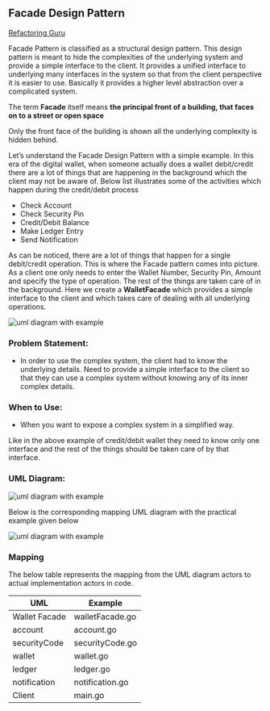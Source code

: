 ## Facade Design Pattern

[Refactoring Guru](https://refactoring.guru/design-patterns/facade)

Facade Pattern is classified as a structural design pattern. This design pattern is meant to hide the complexities of the underlying system and provide a simple interface to the client. It provides a unified interface to underlying many interfaces in the system so that from the client perspective it is easier to use. Basically it provides a higher level abstraction over a complicated system.

The term **Facade** itself means **the principal front of a building, that faces on to a street or open space**

Only the front face of the building is shown all the underlying complexity is hidden behind.

Let’s understand the Facade Design Pattern with a simple example. In this era of the digital wallet, when someone actually does a wallet debit/credit there are a lot of things that are happening in the background which the client may not be aware of. Below list illustrates some of the activities which happen during the credit/debit process

 - Check Account
 - Check Security Pin
 - Credit/Debit Balance
 - Make Ledger Entry
 - Send Notification

As can be noticed, there are a lot of things that happen for a single debit/credit operation. This is where the Facade pattern comes into picture. As a client one only needs to enter the Wallet Number, Security Pin, Amount and specify the type of operation. The rest of the things are taken care of in the background. Here we create a **WalletFacade** which provides a simple interface to the client and which takes care of dealing with all underlying operations.

![uml diagram with example](https://github.com/filipeandrade6/go-design-patterns/blob/master/structural/facade/img/Facade-Design-Pattern-Behind-Scenes.jpg?raw=true)

### Problem Statement:

 - In order to use the complex system, the client had to know the underlying details. Need to provide a simple interface to the client so that they can use a complex system without knowing any of its inner complex details.

### When to Use:

 - When you want to expose a complex system in a simplified way.

Like in the above example of credit/debit wallet they need to know only one interface and the rest of the things should be taken care of by that interface.

### UML Diagram:

![uml diagram with example](https://github.com/filipeandrade6/go-design-patterns/blob/master/structural/facade/img/Facade-Design-Pattern-1.jpg?raw=true)

Below is the corresponding mapping UML diagram with the practical example given below

![uml diagram with example](https://github.com/filipeandrade6/go-design-patterns/blob/master/structural/facade/img/Facade-Design-Pattern-2.jpg?raw=true)

### Mapping

The below table represents the mapping from the UML diagram actors to actual implementation actors in code.

| UML | Example |
| - | - |
| Wallet Facade | walletFacade.go |
| account | account.go |
| securityCode | securityCode.go |
| wallet | wallet.go |
| ledger | ledger.go |
| notification | notification.go |
| Client | main.go |